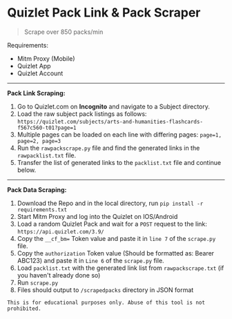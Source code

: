 # Quizlet Pack Link & Pack Scraper
> Scrape over 850 packs/min

Requirements: 
- Mitm Proxy (Mobile)
- Quizlet App
- Quizlet Account

------------------
**Pack Link Scraping:** 

1. Go to Quizlet.com on **Incognito** and navigate to a Subject directory.
2. Load the raw subject pack listings as follows: ```https://quizlet.com/subjects/arts-and-humanities-flashcards-f567c560-t01?page=1```
3. Multiple pages can be loaded on each line with differing pages: ```page=1, page=2, page=3```
4. Run the ```rawpackscrape.py``` file and find the generated links in the ```rawpacklist.txt``` file.
5. Transfer the list of generated links to the ```packlist.txt``` file and continue below. 

------------------
**Pack Data Scraping:** 
1. Download the Repo and in the local directory, run ```pip install -r requirements.txt```
2. Start Mitm Proxy and log into the Quizlet on IOS/Android
3. Load a random Quizlet Pack and wait for a ```POST``` request to the link: ```https://api.quizlet.com/3.9/```
4. Copy the ```__cf_bm=``` Token value and paste it in ```line 7``` of the ```scrape.py``` file.
5. Copy the ```authorization``` Token value (Should be formatted as: Bearer ABC123) and paste it in ```Line 6``` of the ```scrape.py``` file.
6. Load ```packlist.txt``` with the generated link list from ```rawpackscrape.txt``` (if you haven't already done so)
7. Run ```scrape.py```
8. Files should output to ```/scrapedpacks``` directory in JSON format
```````````````````
This is for educational purposes only. Abuse of this tool is not prohibited. 
